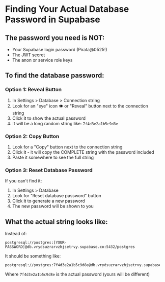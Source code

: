 # Finding Your Actual Database Password in Supabase

## The password you need is NOT:
- Your Supabase login password (Pirata@0525!)
- The JWT secret
- The anon or service role keys

## To find the database password:

### Option 1: Reveal Button
1. In Settings > Database > Connection string
2. Look for an "eye" icon 👁️ or "Reveal" button next to the connection string
3. Click it to show the actual password
4. It will be a long random string like: `7f4d3e2a1b5c9d8e`

### Option 2: Copy Button
1. Look for a "Copy" button next to the connection string
2. Click it - it will copy the COMPLETE string with the password included
3. Paste it somewhere to see the full string

### Option 3: Reset Database Password
If you can't find it:
1. In Settings > Database
2. Look for "Reset database password" button
3. Click it to generate a new password
4. The new password will be shown to you

## What the actual string looks like:
Instead of:
```
postgresql://postgres:[YOUR-PASSWORD]@db.vrydsuzrarvzhjsetrvy.supabase.co:5432/postgres
```

It should be something like:
```
postgresql://postgres:7f4d3e2a1b5c9d8e@db.vrydsuzrarvzhjsetrvy.supabase.co:5432/postgres
```

Where `7f4d3e2a1b5c9d8e` is the actual password (yours will be different)